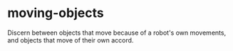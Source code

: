 # moving-objects
Discern between objects that move because of a robot's own movements, and objects that move of their own accord.
